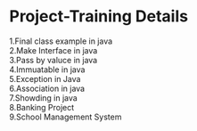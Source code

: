 # Project-Training Details

1.Final class example in java<br>
2.Make Interface in java<br>
3.Pass by valuce in java<br>
4.Immuatable in java<br>
5.Exception in Java <br>
6.Association in java <br>
7.Showding in java <br>
8.Banking Project <br>
9.School Management System <br>
